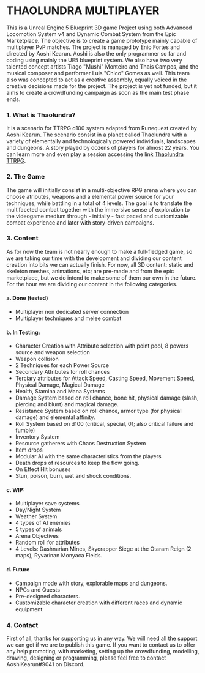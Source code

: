 # THAOLUNDRA MULTIPLAYER

This is a Unreal Engine 5 Blueprint 3D game Project using both Advanced Locomotion System v4 and Dynamic Combat System from the Epic Marketplace. The objective is to create a game prototype mainly capable of multiplayer PvP matches. The project is managed by Enio Fortes and directed by Aoshi Kearun. Aoshi is also the only programmer so far and coding using mainly the UE5 blueprint system. We also have two very talented concept artists Tiago "Mushi" Monteiro and Thais Campos, and the musical composer and performer Luis "Chico" Gomes as well. This team also was concepted to act as a creative assembly, equally voiced in the creative decisions made for the project. The project is yet not funded, but it aims to create a crowdfunding campaign as soon as the main test phase ends.


### 1. What is Thaolundra?

It is a scenario for TTRPG d100 system adapted from Runequest created by Aoshi Kearun. The scenario consist in a planet called Thaolundra with a variety of elementally and technologically powered individuals, landscapes and dungeons. A story played by dozens of players for almost 22 years. You can learn more and even play a session accessing the link [Thaolundra TTRPG](http://thaolundra.bubbleapps.io "Thaolundra TTRPG").

### 2. The Game

The game will initially consist in a multi-objective RPG arena where you can choose atributes, weapons and a elemental power source for your techniques, while battling in a total of 4 levels. The goal is to translate the multifaceted combat together with the immersive sense of exploration to the videogame medium through - initially - fast paced and customizable combat experience and later with story-driven campaigns.

### 3. Content

As for now the team is not nearly enough to make a full-fledged game, so we are taking our time with the development and dividing our content creation into bits we can actually finish. For now, all 3D content: static and skeleton meshes, animations, etc; are pre-made and from the epic marketplace, but we do intend to make some of them our own in the future. For the hour we are dividing our content in the following categories.

#### a. Done (tested)

- Multiplayer non dedicated server connection
- Multiplayer techniques and melee combat

#### b. In Testing:

- Character Creation with Attribute selection with point pool, 8 powers source and weapon selection
- Weapon collision
- 2 Techniques for each Power Source
- Secondary Attributes for roll chances
- Terciary attributes for Attack Speed, Casting Speed, Movement Speed, Physical Damage, Magical Damage
- Health, Stamina and Mana Systems
- Damage System based on roll chance, bone hit, physical damage (slash, piercing and blunt) and magical damage.
- Resistance System based on roll chance, armor type (for physical damage) and elemental affinity.
- Roll System based on d100 (critical, special, 01; also critical failure and fumble)
- Inventory System
- Resource gatherers with Chaos Destruction System
- Item drops
- Modular AI with the same characteristics from the players
- Death drops of resources to keep the flow going.
- On Effect Hit bonuses
- Stun, poison, burn, wet and shock conditions.

#### c. WIP:

- Multiplayer save systems
- Day/Night System
- Weather System
- 4 types of AI enemies
- 5 types of animals
- Arena Objectives
- Random roll for attributes
- 4 Levels: Dashnarian Mines, Skycrapper Siege at the Otaram Reign (2 maps), Ryvarinan Monyaca Fields.

#### d. Future

- Campaign mode with story, explorable maps and dungeons.
- NPCs and Quests
- Pre-designed characters.
- Customizable character creation with different races and dynamic equipment


### 4. Contact

First of all, thanks for supporting us in any way. We will need all the support we can get if we are to publish this game. If you want to contact us to offer any help promoting, with marketing, setting up the crowdfunding, modelling, drawing, designing or programming, please feel free to contact AoshiKearun#9041 on Discord.
